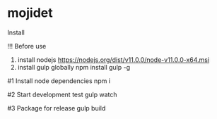 # mojidet

Install

!!! Before use
1. install nodejs 
  https://nodejs.org/dist/v11.0.0/node-v11.0.0-x64.msi
2. install gulp globally
  npm install gulp -g

#1 Install node dependencies
  npm i

#2 Start development test
  gulp watch
  
#3 Package for release
  gulp build
